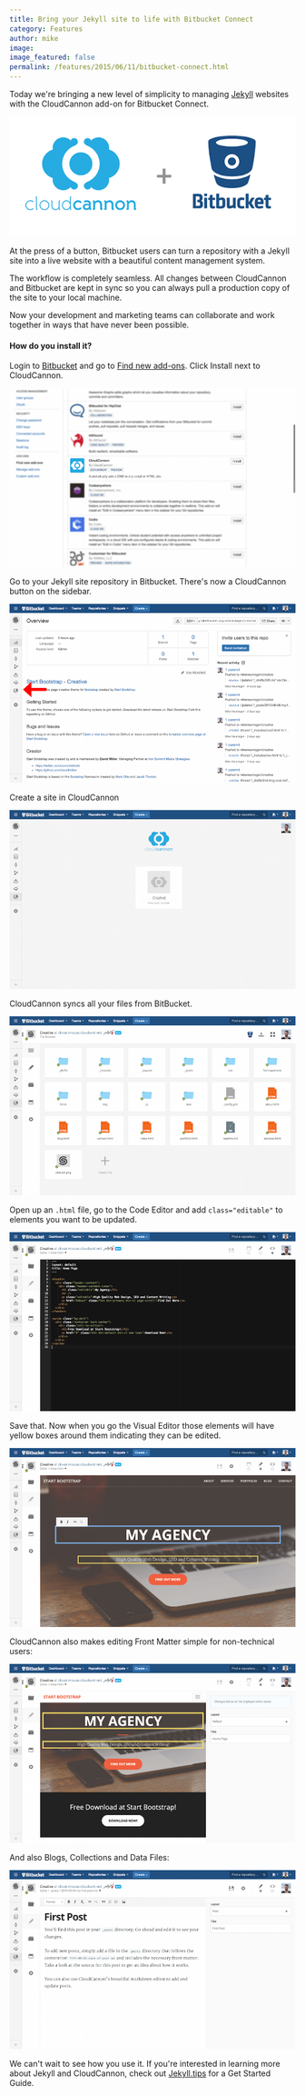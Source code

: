 ```yaml
---
title: Bring your Jekyll site to life with Bitbucket Connect
category: Features
author: mike
image:
image_featured: false
permalink: /features/2015/06/11/bitbucket-connect.html
---
```


Today we're bringing a new level of simplicity to managing [Jekyll](http://jekyllrb.com) websites with the CloudCannon add-on for Bitbucket Connect.

![Bitbucket](/images/blog/bitbucket/bitbucket.png)

At the press of a button, Bitbucket users can turn a repository with a Jekyll site into a live website with a beautiful content management system.

The workflow is completely seamless. All changes between CloudCannon and Bitbucket are kept in sync so you can always pull a production copy of the site to your local machine.

Now your development and marketing teams can collaborate and work together in ways that have never been possible.

#### How do you install it?

Login to [Bitbucket](https://bitbucket.org/) and go to [Find new add-ons](https://bitbucket.org/account/addon-directory/). Click Install next to CloudCannon.

![List Add-ons](/images/blog/bitbucket/list.png)

Go to your Jekyll site repository in Bitbucket. There's now a CloudCannon button on the sidebar.

![Jekyll Repo](/images/blog/bitbucket/repo.png)

Create a site in CloudCannon

![Create Site](/images/blog/bitbucket/create.png)

CloudCannon syncs all your files from BitBucket.

![File Browser](/images/blog/bitbucket/file_browser.png)

Open up an `.html` file, go to the Code Editor and add `class="editable"` to elements you want to be updated.

![Code Editor](/images/blog/bitbucket/code_editor.png)

Save that. Now when you go the Visual Editor those elements will have yellow boxes around them indicating they can be edited.

![Visual Editor](/images/blog/bitbucket/visual_editor.png)

CloudCannon also makes editing Front Matter simple for non-technical users:

![Front Matter](/images/blog/bitbucket/front_matter.png)

And also Blogs, Collections and Data Files:

![Blog](/images/blog/bitbucket/blog.png)

We can't wait to see how you use it. If you're interested in learning more about Jekyll and CloudCannon, check out [Jekyll.tips](http://jekyll.tips) for a Get Started Guide.
